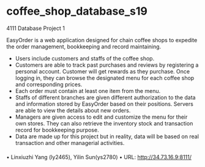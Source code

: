 # coffee_shop_database_s19
4111 Database Project 1

EasyOrder is a web application designed for chain coffee shops to expedite the order management, bookkeeping and record maintaining. 
- Users include customers and staffs of the coffee shop. 
- Customers are able to track past purchases and reviews by registering a personal account. Customer will get rewards as they purchase. Once logging in, they can browse the designated menu for each coffee shop and corresponding prices. 
- Each order must contain at least one item from the menu. 
- Staffs of different branches are given different authorization to the data and information stored by EasyOrder based on their positions. Servers are able to view the details about new orders. 
- Managers are given access to edit and customize the menu for their own stores. They can also retrieve the inventory stock and transaction record for bookkeeping purpose. 
- Data are made up for this project but in reality, data will be based on real transaction and other managerial activities.


####
•	Linxiuzhi Yang (ly2465), Yilin Sun(ys2780)
•	URL: http://34.73.16.9:8111/
